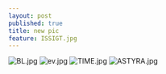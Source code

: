 ```yaml
---
layout: post
published: true
title: new pic
feature: ISSIGT.jpg
---
```

![BL.jpg]({{site.baseurl}}/assets/images/posts/BL.jpg)
![ev.jpg]({{site.baseurl}}/assets/images/posts/ev.jpg)
![TIME.jpg]({{site.baseurl}}/assets/images/posts/TIME.jpg)
![ASTYRA.jpg]({{site.baseurl}}/assets/images/posts/ASTYRA.jpg)
